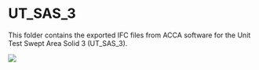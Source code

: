 # UT_SAS_3

This folder contains the exported IFC files from ACCA software for the Unit Test Swept Area Solid 3 (UT_SAS_3).

<img src="https://github.com/IFCRail/IFC-Rail-Unit-Test/blob/master/3_Swept%20Area%20Solid%20(SAS)/UT_SAS_3/IFC%20files%20from%20implementers/ACCA/UT_SAS_3_ACCA.png">
